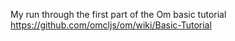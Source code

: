 My run through the first part of the Om basic tutorial
https://github.com/omcljs/om/wiki/Basic-Tutorial
